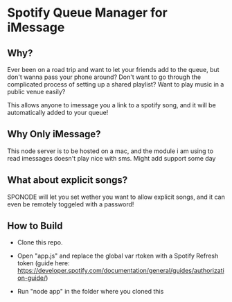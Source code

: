 # Spotify Queue Manager for iMessage

## Why?
Ever been on a road trip and want to let your friends add to the queue, but don't wanna pass your phone around?
Don't want to go through the complicated process of setting up a shared playlist?
Want to play music in a public venue easily?

This allows anyone to imessage you a link to a spotify song, and it will be automatically added to your queue!


## Why Only iMessage?
This node server is to be hosted on a mac, and the module i am using to read imessages doesn't play nice with sms. Might add support some day

## What about explicit songs?
SPONODE will let you set wether you want to allow explicit songs, and it can even be remotely toggeled with a password!

## How to Build
- Clone this repo.
- Open "app.js" and replace the global var rtoken with a Spotify Refresh token (guide here: https://developer.spotify.com/documentation/general/guides/authorization-guide/)

- Run "node app" in the folder where you cloned this

